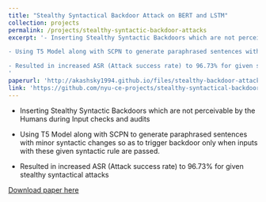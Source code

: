 ```yaml
---
title: "Stealthy Syntactical Backdoor Attack on BERT and LSTM"
collection: projects
permalink: /projects/stealthy-syntactic-backdoor-attacks
excerpt: '- Inserting Stealthy Syntactic Backdoors which are not perceivable by the Humans during Input checks and audits

- Using T5 Model along with SCPN to generate paraphrased sentences with minor syntactic changes so as to trigger backdoor only when inputs with these given syntactic rule are passed.

- Resulted in increased ASR (Attack success rate) to 96.73% for given stealthy syntactical attacks 
'
paperurl: 'http://akashsky1994.github.io/files/stealthy-backdoor-attacks.pdf'
link: 'https://github.com/nyu-ce-projects/stealthy-syntactical-backdoor-attack'
---
```

- Inserting Stealthy Syntactic Backdoors which are not perceivable by the Humans during Input checks and audits

- Using T5 Model along with SCPN to generate paraphrased sentences with minor syntactic changes so as to trigger backdoor only when inputs with these given syntactic rule are passed.

- Resulted in increased ASR (Attack success rate) to 96.73% for given stealthy syntactical attacks 

[Download paper here](http://akashsky1994.github.io/files/stealthy-backdoor-attacks.pdf)